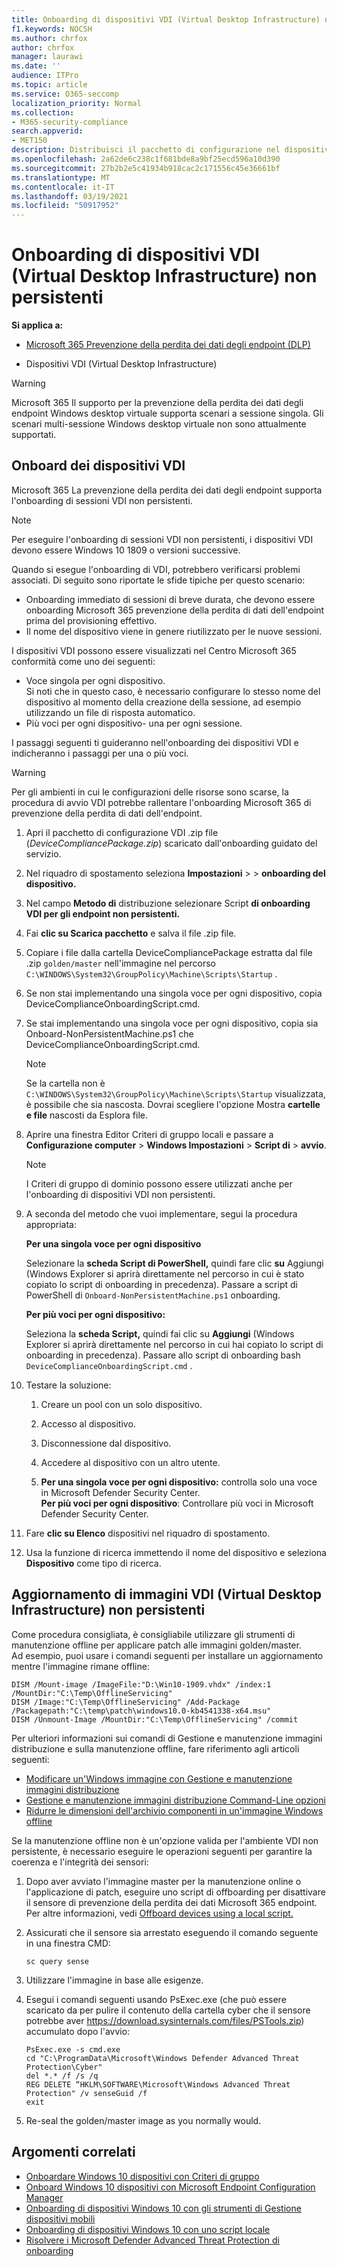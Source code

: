 ```yaml
---
title: Onboarding di dispositivi VDI (Virtual Desktop Infrastructure) non persistenti
f1.keywords: NOCSH
ms.author: chrfox
author: chrfox
manager: laurawi
ms.date: ''
audience: ITPro
ms.topic: article
ms.service: O365-seccomp
localization_priority: Normal
ms.collection:
- M365-security-compliance
search.appverid:
- MET150
description: Distribuisci il pacchetto di configurazione nel dispositivo VDI (Virtual Desktop Infrastructure) in modo che siano onboarded nel servizio di prevenzione della perdita dei dati Microsoft 365 Endpoint.
ms.openlocfilehash: 2a62de6c238c1f681bde8a9bf25ecd596a10d390
ms.sourcegitcommit: 27b2b2e5c41934b918cac2c171556c45e36661bf
ms.translationtype: MT
ms.contentlocale: it-IT
ms.lasthandoff: 03/19/2021
ms.locfileid: "50917952"
---
```

# <a name="onboard-non-persistent-virtual-desktop-infrastructure-vdi-devices"></a>Onboarding di dispositivi VDI (Virtual Desktop Infrastructure) non persistenti

**Si applica a:**
- [Microsoft 365 Prevenzione della perdita dei dati degli endpoint (DLP)](./endpoint-dlp-learn-about.md)

- Dispositivi VDI (Virtual Desktop Infrastructure)

>[!WARNING]
> Microsoft 365 Il supporto per la prevenzione della perdita dei dati degli endpoint Windows desktop virtuale supporta scenari a sessione singola. Gli scenari multi-sessione Windows desktop virtuale non sono attualmente supportati.

## <a name="onboard-vdi-devices"></a>Onboard dei dispositivi VDI

Microsoft 365 La prevenzione della perdita dei dati degli endpoint supporta l'onboarding di sessioni VDI non persistenti. 

>[!Note]
>Per eseguire l'onboarding di sessioni VDI non persistenti, i dispositivi VDI devono essere Windows 10 1809 o versioni successive.

Quando si esegue l'onboarding di VDI, potrebbero verificarsi problemi associati. Di seguito sono riportate le sfide tipiche per questo scenario:

- Onboarding immediato di sessioni di breve durata, che devono essere onboarding Microsoft 365 prevenzione della perdita di dati dell'endpoint prima del provisioning effettivo.
- Il nome del dispositivo viene in genere riutilizzato per le nuove sessioni.

I dispositivi VDI possono essere visualizzati nel Centro Microsoft 365 conformità come uno dei seguenti:

- Voce singola per ogni dispositivo.  
Si noti che in  questo caso, è necessario configurare lo stesso nome del dispositivo al momento della creazione della sessione, ad esempio utilizzando un file di risposta automatico.
- Più voci per ogni dispositivo- una per ogni sessione.

I passaggi seguenti ti guideranno nell'onboarding dei dispositivi VDI e indicheranno i passaggi per una o più voci.

>[!WARNING]
> Per gli ambienti in cui le configurazioni delle risorse sono scarse, la procedura di avvio VDI potrebbe rallentare l'onboarding Microsoft 365 di prevenzione della perdita di dati dell'endpoint. 

1.  Apri il pacchetto di configurazione VDI .zip file (*DeviceCompliancePackage.zip*) scaricato dall'onboarding guidato del servizio.

2.  Nel riquadro di spostamento seleziona **Impostazioni**  >    >  **onboarding del dispositivo.**

3. Nel campo **Metodo di** distribuzione selezionare Script **di onboarding VDI per gli endpoint non persistenti.**

5. Fai **clic su Scarica pacchetto** e salva il file .zip file.

6. Copiare i file dalla cartella DeviceCompliancePackage estratta dal file .zip `golden/master` nell'immagine nel percorso `C:\WINDOWS\System32\GroupPolicy\Machine\Scripts\Startup` . 

7. Se non stai implementando una singola voce per ogni dispositivo, copia DeviceComplianceOnboardingScript.cmd.

8. Se stai implementando una singola voce per ogni dispositivo, copia sia Onboard-NonPersistentMachine.ps1 che DeviceComplianceOnboardingScript.cmd.
    
    > [!NOTE]
    > Se la cartella non è `C:\WINDOWS\System32\GroupPolicy\Machine\Scripts\Startup` visualizzata, è possibile che sia nascosta. Dovrai scegliere l'opzione Mostra **cartelle e file** nascosti da Esplora file.

9. Aprire una finestra Editor Criteri di gruppo locali e passare a **Configurazione computer**  >  **Windows Impostazioni**  >  **Script di**  >  **avvio**.

   > [!NOTE]
   > I Criteri di gruppo di dominio possono essere utilizzati anche per l'onboarding di dispositivi VDI non persistenti.

4. A seconda del metodo che vuoi implementare, segui la procedura appropriata:

   **Per una singola voce per ogni dispositivo**
   
   Selezionare la **scheda Script di PowerShell,** quindi fare clic **su** Aggiungi (Windows Explorer si aprirà direttamente nel percorso in cui è stato copiato lo script di onboarding in precedenza). Passare a script di PowerShell di `Onboard-NonPersistentMachine.ps1` onboarding.
   
   **Per più voci per ogni dispositivo:**
   
   Seleziona la **scheda Script,** quindi fai clic su **Aggiungi** (Windows Explorer si aprirà direttamente nel percorso in cui hai copiato lo script di onboarding in precedenza). Passare allo script di onboarding bash `DeviceComplianceOnboardingScript.cmd` .

5. Testare la soluzione:

   1. Creare un pool con un solo dispositivo.
      
   1. Accesso al dispositivo.
      
   1. Disconnessione dal dispositivo.

   1. Accedere al dispositivo con un altro utente.
      
   1. **Per una singola voce per ogni dispositivo:** controlla solo una voce in Microsoft Defender Security Center.<br>
      **Per più voci per ogni dispositivo**: Controllare più voci in Microsoft Defender Security Center.

6. Fare **clic su Elenco** dispositivi nel riquadro di spostamento.

7. Usa la funzione di ricerca immettendo il nome del dispositivo e seleziona **Dispositivo** come tipo di ricerca.

## <a name="updating-non-persistent-virtual-desktop-infrastructure-vdi-images"></a>Aggiornamento di immagini VDI (Virtual Desktop Infrastructure) non persistenti
Come procedura consigliata, è consigliabile utilizzare gli strumenti di manutenzione offline per applicare patch alle immagini golden/master.<br>
Ad esempio, puoi usare i comandi seguenti per installare un aggiornamento mentre l'immagine rimane offline:

```console
DISM /Mount-image /ImageFile:"D:\Win10-1909.vhdx" /index:1 /MountDir:"C:\Temp\OfflineServicing" 
DISM /Image:"C:\Temp\OfflineServicing" /Add-Package /Packagepath:"C:\temp\patch\windows10.0-kb4541338-x64.msu"
DISM /Unmount-Image /MountDir:"C:\Temp\OfflineServicing" /commit
```

Per ulteriori informazioni sui comandi di Gestione e manutenzione immagini distribuzione e sulla manutenzione offline, fare riferimento agli articoli seguenti:
- [Modificare un'Windows immagine con Gestione e manutenzione immagini distribuzione](/windows-hardware/manufacture/desktop/mount-and-modify-a-windows-image-using-dism)
- [Gestione e manutenzione immagini distribuzione Command-Line opzioni](/windows-hardware/manufacture/desktop/dism-image-management-command-line-options-s14)
- [Ridurre le dimensioni dell'archivio componenti in un'immagine Windows offline](/windows-hardware/manufacture/desktop/reduce-the-size-of-the-component-store-in-an-offline-windows-image)

Se la manutenzione offline non è un'opzione valida per l'ambiente VDI non persistente, è necessario eseguire le operazioni seguenti per garantire la coerenza e l'integrità dei sensori:

1. Dopo aver avviato l'immagine master per la manutenzione online o l'applicazione di patch, eseguire uno script di offboarding per disattivare il sensore di prevenzione della perdita dei dati Microsoft 365 endpoint. Per altre informazioni, vedi [Offboard devices using a local script.](dlp-configure-endpoints-script.md#offboard-devices-using-a-local-script)

2. Assicurati che il sensore sia arrestato eseguendo il comando seguente in una finestra CMD:

   ```console
   sc query sense
   ```

3. Utilizzare l'immagine in base alle esigenze.

4. Esegui i comandi seguenti usando PsExec.exe (che può essere scaricato da per pulire il contenuto della cartella cyber che il sensore potrebbe aver https://download.sysinternals.com/files/PSTools.zip) accumulato dopo l'avvio:

    ```console
    PsExec.exe -s cmd.exe
    cd "C:\ProgramData\Microsoft\Windows Defender Advanced Threat Protection\Cyber"
    del *.* /f /s /q
    REG DELETE “HKLM\SOFTWARE\Microsoft\Windows Advanced Threat Protection" /v senseGuid /f
    exit
    ```

5. Re-seal the golden/master image as you normally would.

## <a name="related-topics"></a>Argomenti correlati
- [Onboardare Windows 10 dispositivi con Criteri di gruppo](dlp-configure-endpoints-gp.md)
- [Onboard Windows 10 dispositivi con Microsoft Endpoint Configuration Manager](dlp-configure-endpoints-sccm.md)
- [Onboarding di dispositivi Windows 10 con gli strumenti di Gestione dispositivi mobili](dlp-configure-endpoints-mdm.md)
- [Onboarding di dispositivi Windows 10 con uno script locale](dlp-configure-endpoints-script.md)
- [Risolvere i Microsoft Defender Advanced Threat Protection di onboarding](/windows/security/threat-protection/microsoft-defender-atp/troubleshoot-onboarding)